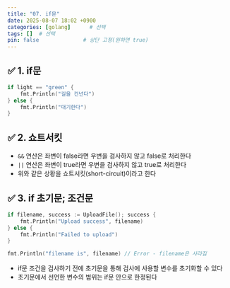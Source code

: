 ```yaml
---
title: "07. if문"
date: 2025-08-07 18:02 +0900
categories: [golang]      # 선택
tags: []  # 선택
pin: false              # 상단 고정(원하면 true)
---
```

## ✅ 1. if문

```go
if light == "green" {
	fmt.Println("길을 건넌다")
} else {
	fmt.Println("대기한다")
}
```

## ✅ 2. 쇼트서킷

- `&&` 연산은 좌변이 false라면 우변을 검사하지 않고 false로 처리한다
- `||` 연산은 좌변이 true라면 우변을 검사하지 않고 true로 처리한다
- 위와 같은 상황을 쇼트서킷(short-circuit)이라고 한다

## ✅ 3. if 초기문; 조건문

```go
if filename, success := UploadFile(); success {
	fmt.Println("Upload success", filename) 
} else {
	fmt.Println("Failed to upload")
}

fmt.Println("filename is", filename) // Error - filename은 사라짐
```

- if문 조건을 검사하기 전에 초기문을 통해 검사에 사용할 변수를 초기화할 수 있다
- 초기문에서 선언한 변수의 범위는 if문 안으로 한정된다